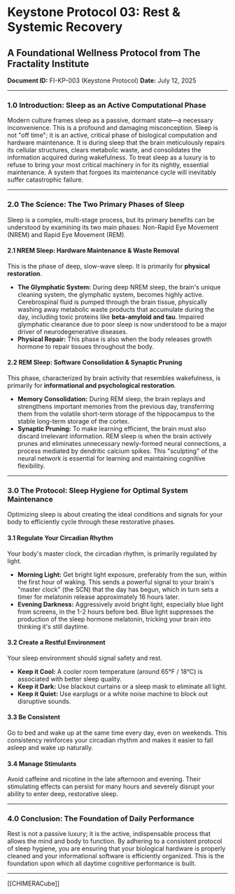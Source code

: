# Keystone Protocol 03: Rest & Systemic Recovery
## A Foundational Wellness Protocol from The Fractality Institute
**Document ID:** FI-KP-003 (Keystone Protocol)
**Date:** July 12, 2025

---

### **1.0 Introduction: Sleep as an Active Computational Phase**

Modern culture frames sleep as a passive, dormant state—a necessary inconvenience. This is a profound and damaging misconception. Sleep is not "off time"; it is an active, critical phase of biological computation and hardware maintenance. It is during sleep that the brain meticulously repairs its cellular structures, clears metabolic waste, and consolidates the information acquired during wakefulness. To treat sleep as a luxury is to refuse to bring your most critical machinery in for its nightly, essential maintenance. A system that forgoes its maintenance cycle will inevitably suffer catastrophic failure.

---

### **2.0 The Science: The Two Primary Phases of Sleep**

Sleep is a complex, multi-stage process, but its primary benefits can be understood by examining its two main phases: Non-Rapid Eye Movement (NREM) and Rapid Eye Movement (REM).

#### **2.1 NREM Sleep: Hardware Maintenance & Waste Removal**
This is the phase of deep, slow-wave sleep. It is primarily for **physical restoration**.
* **The Glymphatic System:** During deep NREM sleep, the brain's unique cleaning system, the glymphatic system, becomes highly active. Cerebrospinal fluid is pumped through the brain tissue, physically washing away metabolic waste products that accumulate during the day, including toxic proteins like **beta-amyloid and tau**. Impaired glymphatic clearance due to poor sleep is now understood to be a major driver of neurodegenerative diseases.
* **Physical Repair:** This phase is also when the body releases growth hormone to repair tissues throughout the body.

#### **2.2 REM Sleep: Software Consolidation & Synaptic Pruning**
This phase, characterized by brain activity that resembles wakefulness, is primarily for **informational and psychological restoration**.
* **Memory Consolidation:** During REM sleep, the brain replays and strengthens important memories from the previous day, transferring them from the volatile short-term storage of the hippocampus to the stable long-term storage of the cortex.
* **Synaptic Pruning:** To make learning efficient, the brain must also discard irrelevant information. REM sleep is when the brain actively prunes and eliminates unnecessary newly-formed neural connections, a process mediated by dendritic calcium spikes. This "sculpting" of the neural network is essential for learning and maintaining cognitive flexibility.

---

### **3.0 The Protocol: Sleep Hygiene for Optimal System Maintenance**

Optimizing sleep is about creating the ideal conditions and signals for your body to efficiently cycle through these restorative phases.

#### **3.1 Regulate Your Circadian Rhythm**
Your body's master clock, the circadian rhythm, is primarily regulated by light.
* **Morning Light:** Get bright light exposure, preferably from the sun, within the first hour of waking. This sends a powerful signal to your brain's "master clock" (the SCN) that the day has begun, which in turn sets a timer for melatonin release approximately 16 hours later.
* **Evening Darkness:** Aggressively avoid bright light, especially blue light from screens, in the 1-2 hours before bed. Blue light suppresses the production of the sleep hormone melatonin, tricking your brain into thinking it's still daytime.

#### **3.2 Create a Restful Environment**
Your sleep environment should signal safety and rest.
* **Keep it Cool:** A cooler room temperature (around 65°F / 18°C) is associated with better sleep quality.
* **Keep it Dark:** Use blackout curtains or a sleep mask to eliminate all light.
* **Keep it Quiet:** Use earplugs or a white noise machine to block out disruptive sounds.

#### **3.3 Be Consistent**
Go to bed and wake up at the same time every day, even on weekends. This consistency reinforces your circadian rhythm and makes it easier to fall asleep and wake up naturally.

#### **3.4 Manage Stimulants**
Avoid caffeine and nicotine in the late afternoon and evening. Their stimulating effects can persist for many hours and severely disrupt your ability to enter deep, restorative sleep.

---

### **4.0 Conclusion: The Foundation of Daily Performance**

Rest is not a passive luxury; it is the active, indispensable process that allows the mind and body to function. By adhering to a consistent protocol of sleep hygiene, you are ensuring that your biological hardware is properly cleaned and your informational software is efficiently organized. This is the foundation upon which all daytime cognitive performance is built.

---
[[CHIMERACube]]



